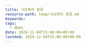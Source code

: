 ```yaml
---
title: 서브쿼리 종류
resource-path: temp/서브쿼리 종류.md
keywords:
tags:
  - dbms
date: 2024-12-04T15:06:00+09:00
lastmod: 2024-12-04T15:06:00+09:00
---
```

